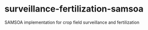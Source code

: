 # surveillance-fertilization-samsoa
SAMSOA implementation for crop field surveillance and fertilization
